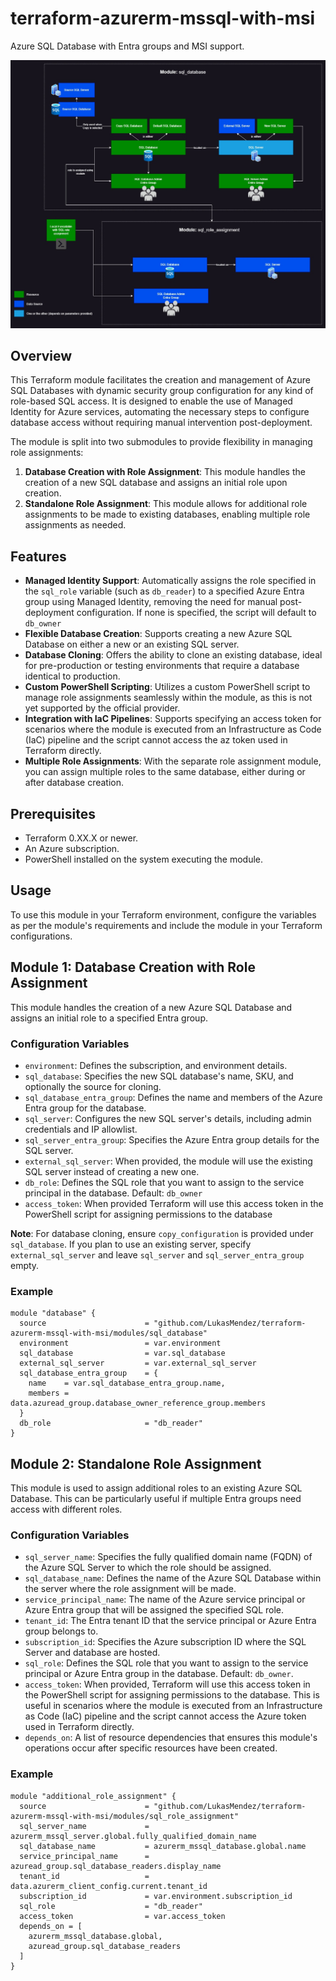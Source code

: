 # terraform-azurerm-mssql-with-msi
Azure SQL Database with Entra groups and MSI support. 

![alt text](/Diagram.jpg)

## Overview

This Terraform module facilitates the creation and management of Azure SQL Databases with dynamic security group configuration for any kind of role-based SQL access. It is designed to enable the use of Managed Identity for Azure services, automating the necessary steps to configure database access without requiring manual intervention post-deployment.

The module is split into two submodules to provide flexibility in managing role assignments:

1. **Database Creation with Role Assignment**: This module handles the creation of a new SQL database and assigns an initial role upon creation.
2. **Standalone Role Assignment**: This module allows for additional role assignments to be made to existing databases, enabling multiple role assignments as needed.

## Features

- **Managed Identity Support**: Automatically assigns the role specified in the `sql_role` variable (such as `db_reader`) to a specified Azure Entra group using Managed Identity, removing the need for manual post-deployment configuration. If none is specified, the script will default to `db_owner`
- **Flexible Database Creation**: Supports creating a new Azure SQL Database on either a new or an existing SQL server.
- **Database Cloning**: Offers the ability to clone an existing database, ideal for pre-production or testing environments that require a database identical to production.
- **Custom PowerShell Scripting**: Utilizes a custom PowerShell script to manage role assignments seamlessly within the module, as this is not yet supported by the official provider.
- **Integration with IaC Pipelines**: Supports specifying an access token for scenarios where the module is executed from an Infrastructure as Code (IaC) pipeline and the script cannot access the az token used in Terraform directly.
- **Multiple Role Assignments**: With the separate role assignment module, you can assign multiple roles to the same database, either during or after database creation.

## Prerequisites

- Terraform 0.XX.X or newer.
- An Azure subscription.
- PowerShell installed on the system executing the module.

## Usage

To use this module in your Terraform environment, configure the variables as per the module's requirements and include the module in your Terraform configurations.

## Module 1: Database Creation with Role Assignment

This module handles the creation of a new Azure SQL Database and assigns an initial role to a specified Entra group.

### Configuration Variables

- `environment`: Defines the subscription, and environment details.
- `sql_database`: Specifies the new SQL database's name, SKU, and optionally the source for cloning.
- `sql_database_entra_group`: Defines the name and members of the Azure Entra group for the database.
- `sql_server`: Configures the new SQL server's details, including admin credentials and IP allowlist.
- `sql_server_entra_group`: Specifies the Azure Entra group details for the SQL server.
- `external_sql_server`: When provided, the module will use the existing SQL server instead of creating a new one.
- `db_role`: Defines the SQL role that you want to assign to the service principal in the database. Default: `db_owner`
- `access_token`: When provided Terraform will use this access token in the PowerShell script for assigning permissions to the database

**Note**: For database cloning, ensure `copy_configuration` is provided under `sql_database`. If you plan to use an existing server, specify `external_sql_server` and leave `sql_server` and `sql_server_entra_group` empty.

### Example

```hcl
module "database" {
  source                      = "github.com/LukasMendez/terraform-azurerm-mssql-with-msi/modules/sql_database"
  environment                 = var.environment
  sql_database                = var.sql_database
  external_sql_server         = var.external_sql_server
  sql_database_entra_group    = {
    name    = var.sql_database_entra_group.name,
    members = data.azuread_group.database_owner_reference_group.members
  }
  db_role                     = "db_reader"
}

```

## Module 2: Standalone Role Assignment

This module is used to assign additional roles to an existing Azure SQL Database. This can be particularly useful if multiple Entra groups need access with different roles.

### Configuration Variables

- `sql_server_name`: Specifies the fully qualified domain name (FQDN) of the Azure SQL Server to which the role should be assigned.
- `sql_database_name`: Defines the name of the Azure SQL Database within the server where the role assignment will be made.
- `service_principal_name`: The name of the Azure service principal or Azure Entra group that will be assigned the specified SQL role.
- `tenant_id`: The Entra tenant ID that the service principal or Azure Entra group belongs to.
- `subscription_id`: Specifies the Azure subscription ID where the SQL Server and database are hosted.
- `sql_role`: Defines the SQL role that you want to assign to the service principal or Azure Entra group in the database. Default: `db_owner`.
- `access_token`: When provided, Terraform will use this access token in the PowerShell script for assigning permissions to the database. This is useful in scenarios where the module is executed from an Infrastructure as Code (IaC) pipeline and the script cannot access the Azure token used in Terraform directly.
- `depends_on`: A list of resource dependencies that ensures this module's operations occur after specific resources have been created.

### Example

```hcl
module "additional_role_assignment" {
  source                      = "github.com/LukasMendez/terraform-azurerm-mssql-with-msi/modules/sql_role_assignment"
  sql_server_name             = azurerm_mssql_server.global.fully_qualified_domain_name
  sql_database_name           = azurerm_mssql_database.global.name
  service_principal_name      = azuread_group.sql_database_readers.display_name
  tenant_id                   = data.azurerm_client_config.current.tenant_id
  subscription_id             = var.environment.subscription_id
  sql_role                    = "db_reader"
  access_token                = var.access_token
  depends_on = [
    azurerm_mssql_database.global,
    azuread_group.sql_database_readers
  ]
}
```

## 
